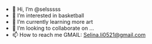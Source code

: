 - 👋 Hi, I’m @selsssss
- 👀 I’m interested in basketball
- 🌱 I’m currently learning more art
- 💞️ I’m looking to collaborate on ...
- 📫 How to reach me GMAIL: Selina.li0521@gmail.com

<!---
selsssss/selsssss is a ✨ special ✨ repository because its `README.md` (this file) appears on your GitHub profile.
You can click the Preview link to take a look at your changes.
--->

